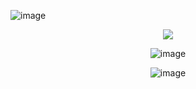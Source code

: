 ![image](https://github.com/user-attachments/assets/1c0122f2-181e-465e-b083-8c5c911ce15d) 

<div align="center">
  
![](https://komarev.com/ghpvc/?username=Luthervonivory&color=blue)

![image](https://media.discordapp.net/attachments/1006488301991112788/1362947528160579775/Untitled117_20250419102643.png?ex=68043f4d&is=6802edcd&hm=70bc692fbe62c23092bb6128e1a62b73f201c9990d0cad13977a9ee9857d3583&=&format=webp&quality=lossless&width=822&height=536)

![image](https://64.media.tumblr.com/ef60e4395af2e56b1b7307f7ef598c18/ac7ca9e806546f3b-d5/s2048x3072/9b491403865e142dcd7f0fe1d6a0a6cdaf0e74ae.pnj) 


